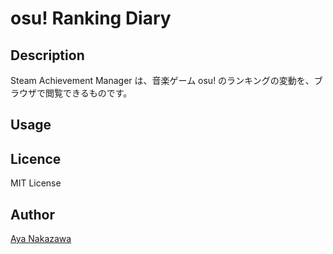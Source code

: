 
# osu! Ranking Diary

## Description

Steam Achievement Manager は、音楽ゲーム osu! のランキングの変動を、ブラウザで閲覧できるものです。

## Usage

## Licence

MIT License

## Author

[Aya Nakazawa](https://github.com/AyaNakazawa)
